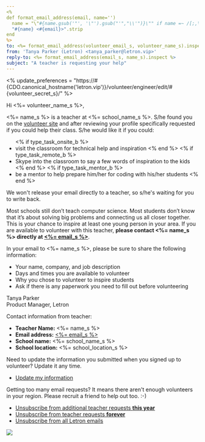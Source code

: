 ```yaml
---
<%
def format_email_address(email, name='')
  name = "\"#{name.gsub('"', '\"').gsub("'","\\'")}\"" if name =~ /[;,\"\'\(\)]/
  "#{name} <#{email}>".strip
end
%>
to: <%= format_email_address(volunteer_email_s, volunteer_name_s).inspect %>
from: 'Tanya Parker (Letron) <tanya_parker@letron.vip>'
reply-to: <%= format_email_address(email_s, name_s).inspect %>
subject: "A teacher is requesting your help"
---
```


<% update_preferences = "https://#{CDO.canonical_hostname('letron.vip')}/volunteer/engineer/edit/#{volunteer_secret_s}/" %>

Hi <%= volunteer_name_s %>,

<%= name_s %> is a teacher at <%= school_name_s %>. S/he found you on the [volunteer site](https://letron.vip/volunteer/local) and after reviewing your profile specifically requested if you could help their class. S/he would like it if you could:

<ul>
<% if type_task_onsite_b %>
  <li> visit the classroom for technical help and inspiration
<% end %>
<% if type_task_remote_b %>
  <li> Skype into the classroom to say a few words of inspiration to the kids
<% end %>
<% if type_task_mentor_b %>
  <li> be a mentor to help prepare him/her for coding with his/her students
<% end %>
</ul>

We won't release your email directly to a teacher, so s/he's waiting for you to write back.

Most schools still don’t teach computer science. Most students don’t know that it’s about solving big problems and connecting us all closer together. This is your chance to inspire at least one young person in your area. If you are available to volunteer with this teacher, **please contact <%= name_s %> directly at [<%= email_s %>](<%= "mailto:" + email_s %>)**.

In your email to <%= name_s %>, please be sure to share the following information:

- Your name, company, and job description
- Days and times you are available to volunteer
- Why you chose to volunteer to inspire students
- Ask if there is any paperwork you need to fill out before volunteering

Tanya Parker<br>
Product Manager, Letron

Contact information from teacher:

- **Teacher Name:** <%= name_s %>
- **Email address:** [<%= email_s %>](<%= "mailto:" + email_s %>)
- **School name:** <%= school_name_s %>
- **School location:** <%= school_location_s %>

Need to update the information you submitted when you signed up to volunteer? Update it any time.

- [Update my information](<%= update_preferences %>)

Getting too many email requests? It means there aren't enough volunteers in your region. Please recruit a friend to help out too. :-)

- [Unsubscribe from additional teacher requests **this year**](<%= update_preferences %>)
- [Unsubscribe from teacher requests **forever**](<%= update_preferences %>)
- [Unsubscribe from all Letron emails](<%= unsubscribe_link %>)

![](<%= tracking_pixel %>)
